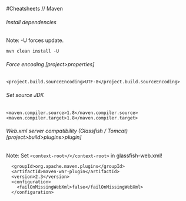 #Cheatsheets // Maven

###### Install dependencies
Note: -U forces update.

    mvn clean install -U


###### Force encoding [project>properties]

    <project.build.sourceEncoding>UTF-8</project.build.sourceEncoding>

###### Set source JDK

    <maven.compiler.source>1.8</maven.compiler.source>
    <maven.compiler.target>1.8</maven.compiler.target>
    
###### Web.xml server compatibility (Glassfish / Tomcat) [project>build>plugins>plugin]
Note: Set <code>\<context-root>/\</context-root></code> in glassfish-web.xml!

	  <groupId>org.apache.maven.plugins</groupId>
	  <artifactId>maven-war-plugin</artifactId>
	  <version>2.3</version>
	  <configuration>
	    <failOnMissingWebXml>false</failOnMissingWebXml>
	  </configuration>
	  
